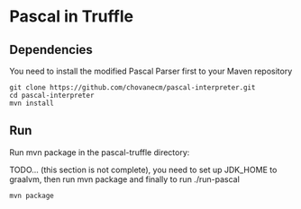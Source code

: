 # Pascal in Truffle

## Dependencies
You need to install the modified Pascal Parser first to your Maven repository

	git clone https://github.com/chovanecm/pascal-interpreter.git
	cd pascal-interpreter
	mvn install

## Run
Run mvn package in the pascal-truffle directory:

TODO... (this section is not complete), you need to set up JDK_HOME to graalvm, then run mvn package and finally to run ./run-pascal
	
	mvn package





